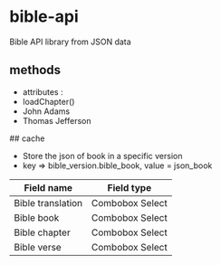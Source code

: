 # bible-api
Bible API library from JSON data

## methods
- attributes : 
- loadChapter()
- John Adams
- Thomas Jefferson

## cache
- Store the json of book in a specific version
- key => bible_version.bible_book, value = json_book

| Field name  | Field type  |
| ------------- | ------------- |
| Bible translation  | Combobox Select  |
| Bible book  | Combobox Select  |
| Bible chapter  | Combobox Select  |
| Bible verse  | Combobox Select |
